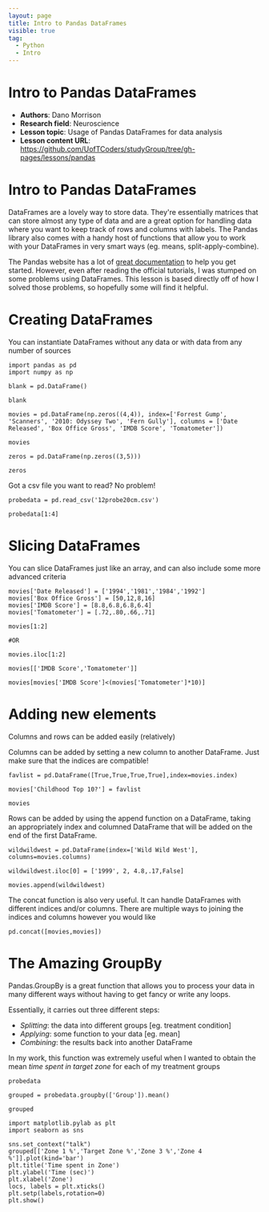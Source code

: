 ```yaml
---
layout: page
title: Intro to Pandas DataFrames
visible: true
tag:
  - Python
  - Intro
---
```


<!-- change visible to true if you want it on the site -->

# Intro to Pandas DataFrames

 - **Authors**: Dano Morrison
 - **Research field**: Neuroscience
 - **Lesson topic**: Usage of Pandas DataFrames for data analysis
 - **Lesson content URL**: <https://github.com/UofTCoders/studyGroup/tree/gh-pages/lessons/pandas>

# Intro to Pandas DataFrames

DataFrames are a lovely way to store data. They're essentially matrices that can store almost any type of data and are a great option for handling data where you want to keep track of rows and columns with labels. The Pandas library also comes with a handy host of functions that allow you to work with your DataFrames in very smart ways (eg. means, split-apply-combine).

The Pandas website has a lot of [great documentation](http://pandas.pydata.org/pandas-docs/version/0.15.2/10min.html#min) to help you get started. However, even after reading the official tutorials, I was stumped on some problems using DataFrames. This lesson is based directly off of how I solved those problems, so hopefully some will find it helpful. 

# Creating DataFrames

You can instantiate DataFrames without any data or with data from any number of sources

~~~
import pandas as pd
import numpy as np

blank = pd.DataFrame()

blank
~~~

~~~
movies = pd.DataFrame(np.zeros((4,4)), index=['Forrest Gump', 'Scanners', '2010: Odyssey Two', 'Fern Gully'], columns = ['Date Released', 'Box Office Gross', 'IMDB Score', 'Tomatometer'])

movies
~~~

~~~
zeros = pd.DataFrame(np.zeros((3,5)))

zeros
~~~

Got a csv file you want to read? No problem!

~~~
probedata = pd.read_csv('12probe20cm.csv')

probedata[1:4]
~~~

# Slicing DataFrames
You can slice DataFrames just like an array, and can also include some more advanced criteria

~~~
movies['Date Released'] = ['1994','1981','1984','1992']
movies['Box Office Gross'] = [50,12,8,16]
movies['IMDB Score'] = [8.8,6.8,6.8,6.4]
movies['Tomatometer'] = [.72,.80,.66,.71]

movies[1:2]

#OR

movies.iloc[1:2]
~~~

~~~
movies[['IMDB Score','Tomatometer']]
~~~

~~~
movies[movies['IMDB Score']<(movies['Tomatometer']*10)]
~~~

# Adding new elements

Columns and rows can be added easily (relatively)

Columns can be added by setting a new column to another DataFrame. Just make sure that the indices are compatible!

~~~
favlist = pd.DataFrame([True,True,True,True],index=movies.index)

movies['Childhood Top 10?'] = favlist

movies
~~~

Rows can be added by using the append function on a DataFrame, taking an appropriately index and columned DataFrame that will be added on the end of the first DataFrame.

~~~
wildwildwest = pd.DataFrame(index=['Wild Wild West'], columns=movies.columns)

wildwildwest.iloc[0] = ['1999', 2, 4.8,.17,False]

movies.append(wildwildwest)
~~~

The concat function is also very useful. It can handle DataFrames with different indices and/or columns. There are multiple ways to joining the indices and columns however you would like

~~~
pd.concat([movies,movies])
~~~

# The Amazing GroupBy

Pandas.GroupBy is a great function that allows you to process your data in many different ways without having to get fancy or write any loops.

Essentially, it carries out three different steps:

- *Splitting*: the data into different groups [eg. treatment condition]
- *Applying*: some function to your data [eg. mean]
- *Combining*: the results back into another DataFrame

In my work, this function was extremely useful when I wanted to obtain the mean *time spent in target zone* for each of my treatment groups

~~~
probedata
~~~

~~~
grouped = probedata.groupby(['Group']).mean()

grouped
~~~


    import matplotlib.pylab as plt
    import seaborn as sns
    
    sns.set_context("talk")
    grouped[['Zone 1 %','Target Zone %','Zone 3 %','Zone 4 %']].plot(kind='bar')
    plt.title('Time spent in Zone')
    plt.ylabel('Time (sec)')
    plt.xlabel('Zone')
    locs, labels = plt.xticks()
    plt.setp(labels,rotation=0)
    plt.show()

